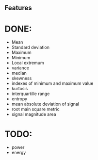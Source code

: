 ## Features

# DONE:

* Mean
* Standard deviation
* Maximum
* Minimum
* Local extremum
* variance
* median
* skewness
* indexes of minimum and maximum value
* kurtosis
* interquartille range
* entropy
* mean absolute deviation of signal
* root main square metric
* signal magnitude area


# TODO:

* power
* energy
